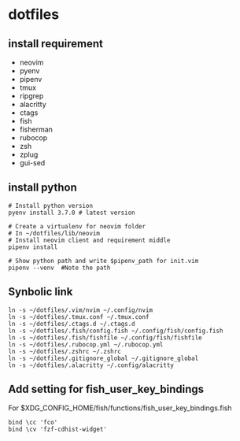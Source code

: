 # dotfiles

## install requirement
- neovim
- pyenv
- pipenv
- tmux
- ripgrep
- alacritty
- ctags
- fish
- fisherman
- rubocop
- zsh
- zplug
- gui-sed

## install python
```
# Install python version
pyenv install 3.7.0 # latest version

# Create a virtualenv for neovim folder
# In ~/dotfiles/lib/neovim
# Install neovim client and requirement middle 
pipenv install

# Show python path and write $pipenv_path for init.vim
pipenv --venv  #Note the path
```

## Synbolic link
```
ln -s ~/dotfiles/.vim/nvim ~/.config/nvim
ln -s ~/dotfiles/.tmux.conf ~/.tmux.conf
ln -s ~/dotfiles/.ctags.d ~/.ctags.d
ln -s ~/dotfiles/.fish/config.fish ~/.config/fish/config.fish
ln -s ~/dotfiles/.fish/fishfile ~/.config/fish/fishfile
ln -s ~/dotfiles/.rubocop.yml ~/.rubocop.yml
ln -s ~/dotfiles/.zshrc ~/.zshrc
ln -s ~/dotfiles/.gitignore_global ~/.gitignore_global
ln -s ~/dotfiles/.alacritty ~/.config/alacritty
```

## Add setting for fish_user_key_bindings
For $XDG_CONFIG_HOME/fish/functions/fish_user_key_bindings.fish
```
bind \cc 'fco'
bind \cv 'fzf-cdhist-widget'
```
